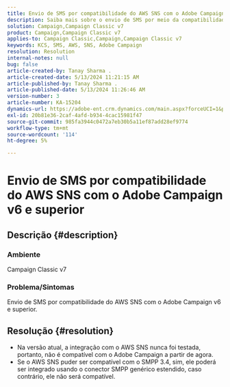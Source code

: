 ```yaml
---
title: Envio de SMS por compatibilidade do AWS SNS com o Adobe Campaign v6 e superior
description: Saiba mais sobre o envio de SMS por meio da compatibilidade do AWS SNS com o Adobe Campaign v6 e superior.
solution: Campaign,Campaign Classic v7
product: Campaign,Campaign Classic v7
applies-to: Campaign Classic,Campaign,Campaign Classic v7
keywords: KCS, SMS, AWS, SNS, Adobe Campaign
resolution: Resolution
internal-notes: null
bug: false
article-created-by: Tanay Sharma .
article-created-date: 5/13/2024 11:21:15 AM
article-published-by: Tanay Sharma .
article-published-date: 5/13/2024 11:26:46 AM
version-number: 3
article-number: KA-15204
dynamics-url: https://adobe-ent.crm.dynamics.com/main.aspx?forceUCI=1&pagetype=entityrecord&etn=knowledgearticle&id=551818e7-1a11-ef11-9f8a-6045bd02b206
exl-id: 20b81e36-2caf-4afd-b934-4cac15981f47
source-git-commit: 985fa3944c0472a7eb30b5a11ef87add28ef9774
workflow-type: tm+mt
source-wordcount: '114'
ht-degree: 5%

---
```


# Envio de SMS por compatibilidade do AWS SNS com o Adobe Campaign v6 e superior

## Descrição {#description}


### Ambiente

Campaign Classic v7

### Problema/Sintomas

Envio de SMS por compatibilidade do AWS SNS com o Adobe Campaign v6 e superior.


## Resolução {#resolution}


- Na versão atual, a integração com o AWS SNS nunca foi testada, portanto, não é compatível com o Adobe Campaign a partir de agora.
- Se o AWS SNS puder ser compatível com o SMPP 3.4, sim, ele poderá ser integrado usando o conector SMPP genérico estendido, caso contrário, ele não será compatível.
